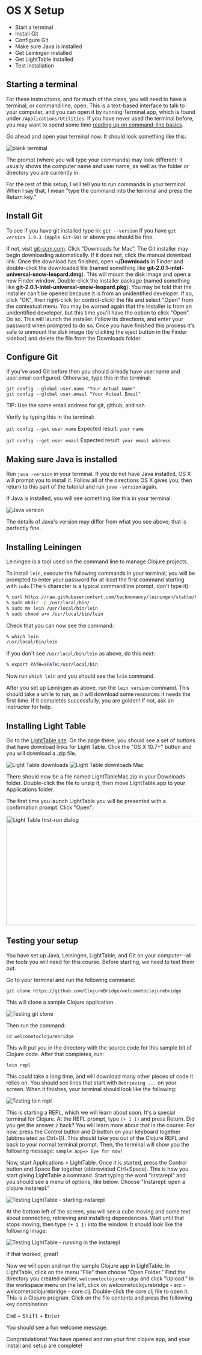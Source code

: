 OS X Setup
==========

* Start a terminal
* Install Git
* Configure Git
* Make sure Java is installed
* Get Leiningen installed
* Get LightTable installed
* Test installation

## Starting a terminal

For these instructions, and for much of the class, you will need to have a terminal, or command line, open. This is a text-based interface to talk to your computer, and you can open it by running Terminal.app, which is found under `/Applications/Utilities`. If you have never used the terminal before, you may want to spend some time [reading up on command-line basics](http://blog.teamtreehouse.com/command-line-basics).

Go ahead and open your terminal now. It should look something like this:

![blank terminal](img/os_x/blank_terminal.png)

The prompt (where you will type your commands) may look different: it usually shows the computer name and user name, as well as the folder or directory you are currently in.

For the rest of this setup, I will tell you to run commands in your terminal. When I say that, I mean "type the command into the terminal and press the Return key."

## Install Git

To see if you have git installed type in: `git --version` If you have `git version 1.9.3 (Apple Git-50)` or above you should be fine.

If not, visit [git-scm.com](http://git-scm.com/). Click "Downloads for Mac". The Git installer may begin downloading automatically. If it does not, click the manual download link. Once the download has finished, open __~/Downloads__ in Finder and double-click the downloaded file (named something like __git-2.0.1-intel-universal-snow-leopard.dmg__). This will mount the disk image and open a new Finder window. Double-click the installer package (named something like __git-2.0.1-intel-universal-snow-leopard.pkg__). You may be told that the installer can't be opened because it is from an unidentified developer. If so, click "OK", then right-click (or control-click) the file and select "Open" from the contextual menu. You may be warned again that the installer is from an unidentified developer, but this time you'll have the option to click "Open". Do so. This will launch the installer. Follow its directions, and enter your password when prompted to do so. Once you have finished this process it's safe to unmount the disk image (by clicking the eject button in the Finder sidebar) and delete the file from the Downloads folder.

## Configure Git

If you've used Git before then you should already have user.name and user.email configured.
Otherwise, type this in the terminal:

```
git config --global user.name "Your Actual Name"
git config --global user.email "Your Actual Email"
```
TIP: Use the same email address for git, github, and ssh.

Verify by typing this in the terminal:

`git config --get user.name`
Expected result:
`your name`

`git config --get user.email`
Expected result:
`your email address`

## Making sure Java is installed

Run `java -version` in your terminal. If you do not have Java installed, OS X will prompt you to install it. Follow all of the directions OS X gives you, then return to this part of the tutorial and run `java -version` again.

If Java is installed, you will see something like this in your terminal:

![Java version](img/os_x/java_version.png)

The details of Java's version may differ from what you see above; that is perfectly fine.

## Installing Leiningen

Leiningen is a tool used on the command line to manage Clojure projects.

To install `lein`, execute the following commands in your terminal; you will be prompted to enter your password for at least the first command starting with `sudo` (The `%` character is a typical commandline prompt, don't type it):

```bash
% curl https://raw.githubusercontent.com/technomancy/leiningen/stable/bin/lein > lein
% sudo mkdir -p /usr/local/bin/
% sudo mv lein /usr/local/bin/lein
% sudo chmod a+x /usr/local/bin/lein
```
Check that you can now see the command:
```bash
% which lein
/usr/local/bin/lein
```
If you don't see `/usr/local/bin/lein` as above, do this next:
```bash
% export PATH=$PATH:/usr/local/bin
```
Now run `which lein` and you should see the `lein` command.

After you set up Leiningen as above, run the `lein version` command. This should take a while to run, as it will download some resources it needs the first time. If it completes successfully, you are golden! If not, ask an instructor for help.

## Installing Light Table

Go to the [LightTable site](http://www.lighttable.com/). On the page there, you should see a set of buttons that have download links for Light Table. Click the "OS X 10.7+" button and you will download a .zip file.

![Light Table downloads](img/light-table-download.png)
![Light Table downloads Mac](img/os_x/light-table-download.png)

There should now be a file named LightTableMac.zip in your Downloads folder. Double-click the file to unzip it, then move LightTable.app to your Applications folder.

The first time you launch LightTable you will be presented with a confirmation
prompt. Click "Open".

<img alt="Light Table first-run dialog" src="img/os_x/light-table-first-run-dialog@2x.png" width="595" height="290">


## Testing your setup

You have set up Java, Leiningen, LightTable, and Git on your computer--all the tools you will need for this course. Before starting, we need to test them out.

Go to your terminal and run the following command:

```
git clone https://github.com/ClojureBridge/welcometoclojurebridge
```

This will clone a sample Clojure application. 

![Testing git clone](img/os_x/testing-step1.png)

Then run the command:

```
cd welcometoclojurebridge
```

This will put you in the directory with the source code for this sample bit of Clojure code. After that completes, run:

```
lein repl
```

This could take a long time, and will download many other pieces of code it relies on. You should see lines that start with `Retrieving ...` on your screen. When it finishes, your terminal should look like the following:

![Testing lein repl](img/os_x/testing-step2.png)

This is starting a REPL, which we will learn about soon. It's a special terminal for Clojure. At the REPL prompt, type `(+ 1 1)` and press Return. Did you get the answer `2` back? You will learn more about that in the course. For now, press the Control button and D button on your keyboard together (abbreviated as Ctrl+D). This should take you out of the Clojure REPL and back to your normal terminal prompt. Then, the terminal will show you the following message: `sample.app=> Bye for now!`

Now, start Applications > LightTable. Once it is started, press the Control button and Space Bar together (abbreviated Ctrl+Space). This is how you start giving LightTable a command. Start typing the word "instarepl" and you should see a menu of options, like below. Choose "Instarepl: open a clojure instarepl."

![Testing LightTable - starting instarepl](img/os_x/testing-step3.png)

At the bottom left of the screen, you will see a cube moving and some text about connecting, retrieving and installing dependencies. Wait until that stops moving, then type `(+ 1 1)` into the window. It should look like the following image:

![Testing LightTable - running in the instarepl](img/os_x/testing-step4.png)

If that worked, great! 

Now we will open and run the sample Clojure app in LightTable. In LightTable, click on the menu "File" then choose "Open Folder." Find the directory you created earlier, `welcometoclojurebridge` and click "Upload." In the workspace menu on the left, click on welcometoclojurebridge - src - welcometoclojurebridge - core.clj. Double-click the core.clj file to open it. This is a Clojure program. Click on the file contents and press the following key combination:

<kbd>Cmd</kbd> + <kbd>Shift</kbd> + <kbd>Enter</kbd>

You should see a fun welcome message.

Congratulations! You have opened and ran your first clojure app, and your install and setup are complete!
